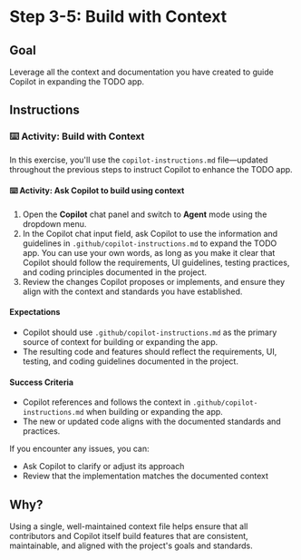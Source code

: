 # Step 3-5: Build with Context

## Goal
Leverage all the context and documentation you have created to guide Copilot in expanding the TODO app.

## Instructions

### :keyboard: Activity: Build with Context

In this exercise, you'll use the `copilot-instructions.md` file—updated throughout the previous steps to instruct Copilot to enhance the TODO app.

#### :keyboard: Activity: Ask Copilot to build using context

1. Open the **Copilot** chat panel and switch to **Agent** mode using the dropdown menu.
2. In the Copilot chat input field, ask Copilot to use the information and guidelines in `.github/copilot-instructions.md` to expand the TODO app. You can use your own words, as long as you make it clear that Copilot should follow the requirements, UI guidelines, testing practices, and coding principles documented in the project.
3. Review the changes Copilot proposes or implements, and ensure they align with the context and standards you have established.

#### Expectations
- Copilot should use `.github/copilot-instructions.md` as the primary source of context for building or expanding the app.
- The resulting code and features should reflect the requirements, UI, testing, and coding guidelines documented in the project.

#### Success Criteria
- Copilot references and follows the context in `.github/copilot-instructions.md` when building or expanding the app.
- The new or updated code aligns with the documented standards and practices.

If you encounter any issues, you can:
- Ask Copilot to clarify or adjust its approach
- Review that the implementation matches the documented context

## Why?
Using a single, well-maintained context file helps ensure that all contributors and Copilot itself build features that are consistent, maintainable, and aligned with the project's goals and standards.
